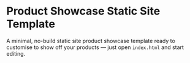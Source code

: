 # Product Showcase Static Site Template

A minimal, no-build static site product showcase template ready to customise to show off your products — just open `index.html` and start editing.
